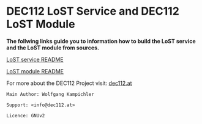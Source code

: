 # DEC112 LoST Service and DEC112 LoST Module

__The follwing links guide you to information how to build the LoST service and the LoST module from sources.__

[LoST service README](https://github.com/dec112/lost/blob/master/service/README.md)

[LoST module README](https://github.com/dec112/lost/blob/master/module/README.md)

For more about the DEC112 Project visit: [dec112.at](https://dec112.at)

```
Main Author: Wolfgang Kampichler

Support: <info@dec112.at>

Licence: GNUv2
```

